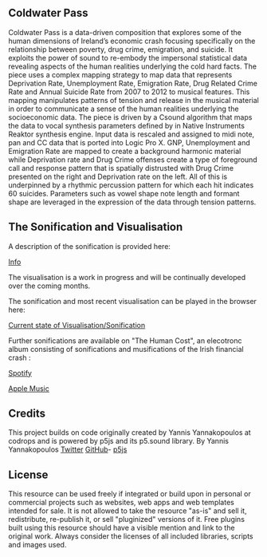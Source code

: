 ## Coldwater Pass
Coldwater Pass is a data-driven composition that explores some of the human dimensions of Ireland’s economic crash focusing specifically on the relationship between poverty, drug crime, emigration, and suicide.
It exploits the power of sound to re-embody the impersonal statistical data revealing aspects of the human realities underlying the cold hard facts. The piece uses a complex mapping strategy to map data that represents Deprivation Rate, Unemployment Rate, Emigration Rate, Drug Related Crime Rate and Annual Suicide Rate from 2007 to 2012 to musical features. This mapping manipulates patterns of tension and release in the musical material in order to communicate a sense of the human realities underlying the socioeconomic data.
The piece is driven by a Csound algorithm that maps the data to vocal synthesis parameters defined by in Native Instruments Reaktor synthesis engine. Input data is rescaled and assigned to midi note, pan and CC data that is ported into Logic Pro X.
GNP, Unemployment and Emigration Rate are mapped to create a background harmonic material while Deprivation rate and Drug Crime offenses create a type of foreground call and response pattern that is spatially distrusted with Drug Crime presented on the right and Deprivation rate on the left. All of this is underpinned by a rhythmic percussion pattern for which each hit indicates 60 suicides. Parameters such as vowel shape note length and formant shape are leveraged in the expression of the data through tension patterns.  

## The Sonification and Visualisation

A description of the sonification is provided here:

[Info](https://stephenroddy.github.io/landing.html)

The visualisation is a work in progress and will be continually developed over the coming months.

The sonification and most recent visualisation can be played in the browser here: 

[Current state of Visualisation/Sonification](https://stephenroddy.github.io/index2.html)


Further sonifications are available on "The Human Cost", an elecotronc album consisting of sonifications and musifications of the Irish financial crash :

[Spotify](https://open.spotify.com/album/2AekYfNWhQRer1TH2loHGF)

[Apple Music](https://music.apple.com/us/album/the-human-cost/1278676607)


## Credits

This project builds on code originally created by Yannis Yannakopoulos at codrops and is powered by p5js and its p5.sound library. By Yannis Yannakopoulos [Twitter](https://twitter.com/neundex) [GitHub](https://github.com/codrops)- [p5js](http://www.p5js.org)

## License
This resource can be used freely if integrated or build upon in personal or commercial projects such as websites, web apps and web templates intended for sale. It is not allowed to take the resource "as-is" and sell it, redistribute, re-publish it, or sell "pluginized" versions of it. Free plugins built using this resource should have a visible mention and link to the original work. Always consider the licenses of all included libraries, scripts and images used.


